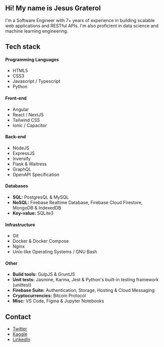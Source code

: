 ## Hi! My name is Jesus Graterol

I'm a Software Engineer with 7+ years of experience in building scalable web applications and RESTful APIs. I'm also proficient in data science and machine learning engineering.

## Tech stack

#### Programming Languages

- HTML5
- CSS3
- Javascript / Typescript
- Python

#### Front-end

- Angular
- React / NextJS
- Tailwind CSS
- Ionic / Capacitor

#### Back-end

- NodeJS
- ExpressJS
- Inversify
- Flask & Waitress
- GraphQL
- OpenAPI Specification


#### Databases

- **SQL:** PostgresQL & MySQL
- **NoSQL:** Firebase Realtime Database, Firebase Cloud Firestore, MongoDB & IndexedDB
- **Key-value:** SQLite3

  
#### Infrastructure

- Git
- Docker & Docker Compose
- Nginx
- Unix-like Operating Systems / GNU Bash

  
#### Other

- **Build tools:** GulpJS & GruntJS
- **Unit tests:** Jasmine, Karma, Jest & Python's built-in testing framework (unittest)
- **Firebase Suite:** Authentication, Storage, Hosting & Cloud Messaging
- **Cryptocurrencies:** Bitcoin Protocol
- **Misc:** VS Code, Figma & Jupyter Notebooks


## Contact
- [Twitter](https://twitter.com/jesusgrat_dev)
- [Kaggle](https://www.kaggle.com/jesusgraterol)
- [LinkedIn](https://www.linkedin.com/in/jesus-graterol/)

